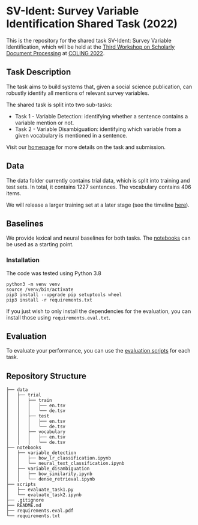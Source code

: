 # SV-Ident: Survey Variable Identification Shared Task (2022)

This is the repository for the shared task SV-Ident: Survey Variable Identification, which will be held at the [Third Workshop on Scholarly Document Processing](https://sdproc.org/2022/) at [COLING 2022](https://coling2022.org).

## Task Description
The task aims to build systems that, given a social science publication, can robustly identify all mentions of relevant survey variables. 

The shared task is split into two sub-tasks:

- Task 1 - Variable Detection: identifying whether a sentence contains a variable mention or not.
- Task 2 - Variable Disambiguation: identifying which variable from a given vocabulary is mentioned in a sentence.

Visit our [homepage](https://vadis-project.github.io/sv-ident-sdp2022/) for more details on the task and submission.

## Data
The data folder currently contains trial data, which is split into training and test sets.  In total, it contains 1227 sentences. The vocabulary contains 406 items.

We will release a larger training set at a later stage (see the timeline [here](https://vadis-project.github.io/sv-ident-sdp2022/)).

## Baselines
We provide lexical and neural baselines for both tasks. The [notebooks](https://github.com/vadis-project/sv-ident/tree/main/notebooks) can be used as a starting point.

### Installation
The code was tested using Python 3.8

```
python3 -m venv venv
source /venv/bin/activate
pip3 install --upgrade pip setuptools wheel
pip3 install -r requirements.txt
```

If you just wish to only install the dependencies for the evaluation, you can install those using `requirements.eval.txt`.

## Evaluation
To evaluate your performance, you can use the [evaluation scripts](https://github.com/vadis-project/sv-ident/tree/main/scripts) for each task.

## Repository Structure
```
├── data
│   ├── trial
│   │   ├── train
│   │   │   ├── en.tsv
│   │   │   └── de.tsv
│   │   ├── test
│   │   │   ├── en.tsv
│   │   │   └── de.tsv
│   │   ├── vocabulary
│   │   │   ├── en.tsv
│   │   │   └── de.tsv
├── notebooks
│   ├── variable_detection
│   │   ├── bow_lr_classification.ipynb
│   │   └── neural_text_classification.ipynb
│   ├── variable_disambiguation
│   │   ├── bow_similarity.ipynb
│   │   └── dense_retrieval.ipynb
├── scripts
│   ├── evaluate_task1.py
│   └── evaluate_task2.ipynb
├── .gitignore
├── README.md
├── requirements.eval.pdf
└── requirements.txt
```